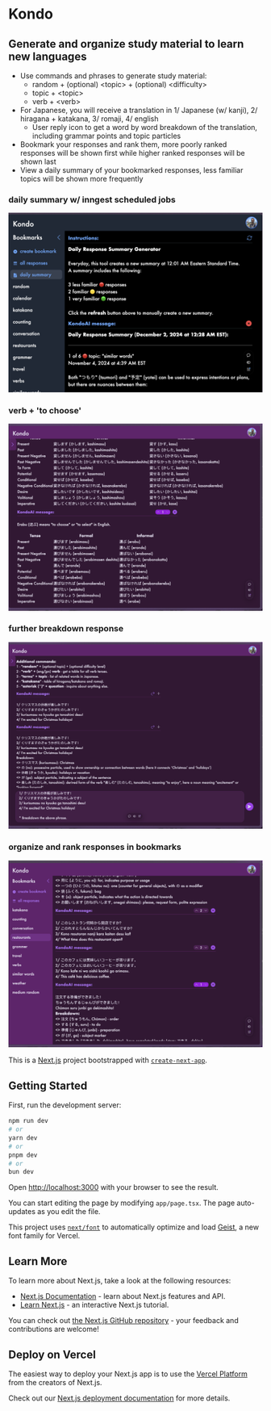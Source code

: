 # Kondo
## Generate and organize study material to learn new languages
- Use commands and phrases to generate study material: 
  - random + (optional) \<topic\> + (optional) \<difficulty\>
  - topic + \<topic\>
  - verb + \<verb\>
- For Japanese, you will receive a translation in 1/ Japanese (w/ kanji), 2/ hiragana + katakana, 3/ romaji, 4/ english
  - User reply icon to get a word by word breakdown of the translation, including grammar points and topic particles
- Bookmark your responses and rank them, more poorly ranked responses will be shown first while higher ranked responses will be shown last
- View a daily summary of your bookmarked responses, less familiar topics will be shown more frequently

### daily summary w/ inngest scheduled jobs
![screenshot](/assets/kondo-daily-summary.png)
### verb + 'to choose'
![screenshot](/assets/kondo-verbs.png)
### further breakdown response
![screenshot](/assets/kondo-main.png)
### organize and rank responses in bookmarks
![screenshot](/assets/kondo-bookmarks.png)


This is a [Next.js](https://nextjs.org) project bootstrapped with [`create-next-app`](https://nextjs.org/docs/app/api-reference/cli/create-next-app).

## Getting Started

First, run the development server:

```bash
npm run dev
# or
yarn dev
# or
pnpm dev
# or
bun dev
```


Open [http://localhost:3000](http://localhost:3000) with your browser to see the result.

You can start editing the page by modifying `app/page.tsx`. The page auto-updates as you edit the file.

This project uses [`next/font`](https://nextjs.org/docs/app/building-your-application/optimizing/fonts) to automatically optimize and load [Geist](https://vercel.com/font), a new font family for Vercel.

## Learn More

To learn more about Next.js, take a look at the following resources:

- [Next.js Documentation](https://nextjs.org/docs) - learn about Next.js features and API.
- [Learn Next.js](https://nextjs.org/learn) - an interactive Next.js tutorial.

You can check out [the Next.js GitHub repository](https://github.com/vercel/next.js) - your feedback and contributions are welcome!

## Deploy on Vercel

The easiest way to deploy your Next.js app is to use the [Vercel Platform](https://vercel.com/new?utm_medium=default-template&filter=next.js&utm_source=create-next-app&utm_campaign=create-next-app-readme) from the creators of Next.js.

Check out our [Next.js deployment documentation](https://nextjs.org/docs/app/building-your-application/deploying) for more details.
